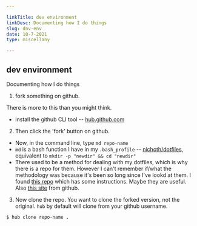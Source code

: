 ```yaml
---

linkTitle: dev environment
linkDesc: Documenting how I do things
slug: dnv-env
date: 10-7-2021
type: miscellany

---
```


## dev environment

Documenting how I do things

1. fork something on github.

There is more to this than you might think.

* install the github CLI tool -- [hub.github.com](https://hub.github.com/)

2. Then click the 'fork' button on github.

* Now, in the command line, type `md repo-name`
* `md` is a bash function I have in my `.bash_profile` -- [nichoth/dotfiles](https://github.com/nichoth/dotfiles/blob/master/bash_profile#L177), equivalent to `mkdir -p "newdir" && cd "newdir"`
* There used to be a method for dealing with my dotfiles, which is why there is a repo for them. However I can't remember if/what the methodology was because it's been so long since I've lookd at them. I found [this repo](https://github.com/thoughtbot/dotfiles) which has some instructions. Maybe they are useful. Also [this site](https://dotfiles.github.io/) from github.

3. Now clone the repo. You want to clone the forked version, not the original. `hub` by default will clone from your github username.
```
$ hub clone repo-name .
```

